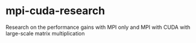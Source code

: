 # mpi-cuda-research
Research on the performance gains with MPI only and MPI with CUDA with large-scale matrix multiplication

